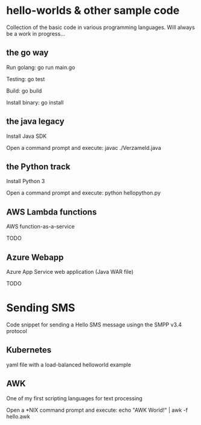 # hello-worlds & other sample code
Collection of the basic code in various programming languages. Will always be a work in progress...

## the go way
Run golang: go run main.go

Testing: go test

Build: go build

Install binary: go install

## the java legacy
Install Java SDK

Open a command prompt and execute: javac ./Verzameld.java

## the Python track
Install Python 3

Open a command prompt and execute: python hellopython.py

## AWS Lambda functions
AWS function-as-a-service

TODO

## Azure Webapp
Azure App Service web application (Java WAR file)

TODO

# Sending SMS

Code snippet for sending a Hello SMS message usingn the SMPP v3.4 protocol

## Kubernetes

yaml file with a load-balanced helloworld example

## AWK
One of my first scripting languages for text processing

Open a *NIX command prompt and execute: echo "AWK World!" | awk -f hello.awk
